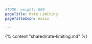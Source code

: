 ```yaml
---
#TODO: weight: 000
pageTitle: Rate Limiting
pageTitleIcon: eosio

---
```


{% content "shared/rate-limiting.md" %}
